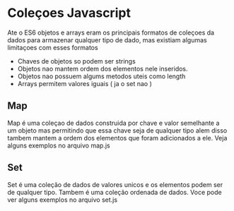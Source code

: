 # Coleçoes Javascript
Ate o ES6 objetos e arrays eram os principais formatos de coleçoes da dados para armazenar qualquer tipo de dado, mas existiam algumas limitaçoes com esses formatos
- Chaves de objetos so podem ser strings
- Objetos nao mantem ordem dos elementos nele inseridos.
- Objetos nao possuem algums metodos uteis como length
- Arrays permitem valores iguais ( ja o set nao )

## Map
Map é uma coleçao de dados construida por chave e valor semelhante a um objeto mas permitindo que essa chave seja de qualquer tipo alem disso tambem mantem a ordem dos elementos que foram adicionados a ele.
Veja alguns exemplos no arquivo map.js

## Set
Set é uma coleção de dados de valores unicos e os elementos podem ser de qualquer tipo. Tambem é uma coleção ordenada de dados.
Voce pode ver alguns exemplos no arquivo set.js
